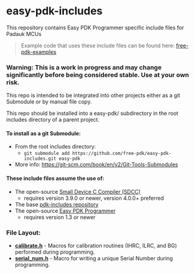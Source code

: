 # easy-pdk-includes
This repository contains Easy PDK Programmer specific include files for Padauk MCUs

> Example code that uses these include files can be found here: [free-pdk-examples](https://github.com/free-pdk/free-pdk-examples)

### Warning: This is a work in progress and may change significantly before being considered stable.  Use at your own risk.

This repo is intended to be integrated into other projects either as a git Submodule or by manual file copy.

This repo should be installed into a easy-pdk/ subdirectory in the root includes directory of a parent project.

#### To install as a git Submodule:
- From the root includes directory:
  - `git submodule add https://github.com/free-pdk/easy-pdk-includes.git easy-pdk`
- More info: https://git-scm.com/book/en/v2/Git-Tools-Submodules

#### These include files assume the use of:
- The open-source [Small Device C Compiler (SDCC)](http://sdcc.sourceforge.net/)
  - requires version 3.9.0 or newer, version 4.0.0+ preferred
- The base [pdk-includes repository](https://github.com/free-pdk/pdk-includes)
- The open-source [Easy PDK Programmer](https://github.com/free-pdk/easy-pdk-programmer-software)
  - requires version 1.3 or newer

### File Layout:
- [**calibrate.h**](calibrate.h) - Macros for calibration routines (IHRC, ILRC, and BG) performed during programming.
- [**serial_num.h**](serial_num.h) - Macro for writing a unique Serial Number during programming.
